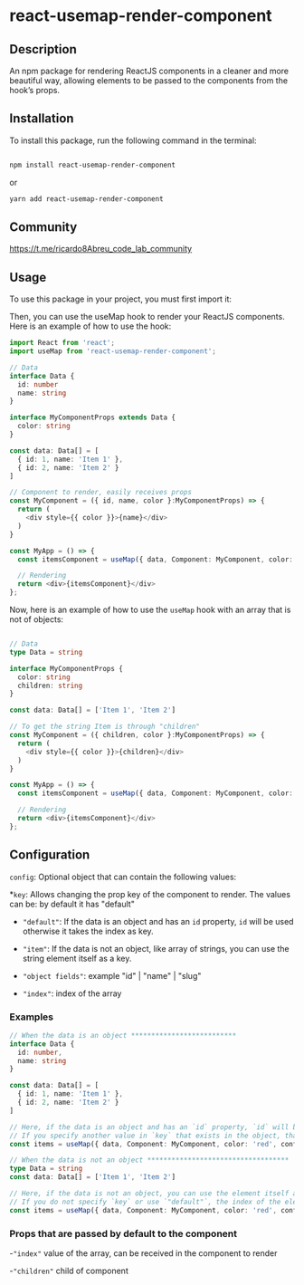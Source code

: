 # react-usemap-render-component

## Description

An npm package for rendering ReactJS components in a cleaner and more beautiful way, allowing elements to be passed to the components from the hook’s props.

## Installation

To install this package, run the following command in the terminal:


```bash

npm install react-usemap-render-component
```

or

```bash
yarn add react-usemap-render-component
```

## Community
https://t.me/ricardo8Abreu_code_lab_community

## Usage

To use this package in your project, you must first import it:

Then, you can use the useMap hook to render your ReactJS components. Here is an example of how to use the hook:

```typescript
import React from 'react';
import useMap from 'react-usemap-render-component';

// Data
interface Data { 
  id: number
  name: string 
}

interface MyComponentProps extends Data {
  color: string 
}

const data: Data[] = [
  { id: 1, name: 'Item 1' }, 
  { id: 2, name: 'Item 2' }
]

// Component to render, easily receives props
const MyComponent = ({ id, name, color }:MyComponentProps) => {
  return (
    <div style={{ color }}>{name}</div>
  )
} 

const MyApp = () => {
  const itemsComponent = useMap({ data, Component: MyComponent, color: 'red' })

  // Rendering 
  return <div>{itemsComponent}</div>
};
```

Now, here is an example of how to use the `useMap` hook with an array that is not of objects:

```typescript

// Data
type Data = string

interface MyComponentProps {
  color: string 
  children: string
}

const data: Data[] = ['Item 1', 'Item 2']

// To get the string Item is through "children"
const MyComponent = ({ children, color }:MyComponentProps) => {
  return (
    <div style={{ color }}>{children}</div>
  )
} 

const MyApp = () => {
  const itemsComponent = useMap({ data, Component: MyComponent, color: 'red' })

  // Rendering 
  return <div>{itemsComponent}</div>
};
```

## Configuration
  `config`: Optional object that can contain the following values:

   *`key`: Allows changing the prop key of the component to render. The values can be:
    by default it has "default"

  - `"default"`: If the data is an object and has an `id` property, `id` will be used otherwise it takes the index as key.

  - `"item"`: If the data is not an object, like array of strings, you can use the string element itself as a key.

  - `"object fields"`: example "id" | "name" | "slug"

  - `"index"`: index of the array


### Examples

```typescript
// When the data is an object **************************
interface Data { 
  id: number,
  name: string
}

const data: Data[] = [
  { id: 1, name: 'Item 1' },
  { id: 2, name: 'Item 2' }
]

// Here, if the data is an object and has an `id` property, `id` will be used as a key.
// If you specify another value in `key` that exists in the object, that value will be used as a key.
const items = useMap({ data, Component: MyComponent, color: 'red', config: { key: "id" } })

// When the data is not an object ***********************************
type Data = string
const data: Data[] = ['Item 1', 'Item 2']

// Here, if the data is not an object, you can use the element itself as a key by specifying `"item"` in `key`.
// If you do not specify `key` or use `"default"`, the index of the element in the array will be used as a key.
const items = useMap({ data, Component: MyComponent, color: 'red', config: { key: "item" } })

```

### Props that are passed by default to the component
-`"index"` value of the array, can be received in the component to render

-`"children"` child of component

